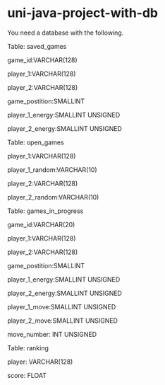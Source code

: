 # uni-java-project-with-db

You need a database with the following.

Table: saved_games

game_id:VARCHAR(128)

player_1:VARCHAR(128)

player_2:VARCHAR(128)

game_postition:SMALLINT

player_1_energy:SMALLINT UNSIGNED

player_2_energy:SMALLINT UNSIGNED


Table: open_games

player_1:VARCHAR(128)

player_1_random:VARCHAR(10)

player_2:VARCHAR(128)

player_2_random:VARCHAR(10)


Table: games_in_progress

game_id:VARCHAR(20)

player_1:VARCHAR(128)

player_2:VARCHAR(128)

game_postition:SMALLINT

player_1_energy:SMALLINT UNSIGNED

player_2_energy:SMALLINT UNSIGNED

player_1_move:SMALLINT UNSIGNED

player_2_move:SMALLINT UNSIGNED

move_number: INT UNSIGNED


Table: ranking

player: VARCHAR(128)

score: FLOAT
